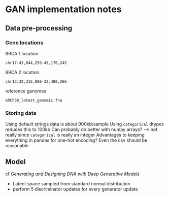 # GAN implementation notes

## Data pre-processing

### Gene locations

BRCA 1 location
```
chr17:43,044,295-43,170,245
```

BRCA 2 location
```
chr13:32,315,086-32,400,266
```

reference genomes
```
GRCh38_latest_genomic.fna
```

### Storing data

Using default strings data is about 900kb/sample
Using `categorical` dtypes reduces this to 100kb
Can probably do better with numpy arrays? --> not really since `categorical` is 
really an integer
Advantages to keeping everything in pandas for one-hot encoding?
Even the csv should be reasonable

## Model

cf *Generating and Designing DNA with Deep Generative Models*

- Latent space sampled from standard normal distribution
- perform 5 discriminator updates for every generator update


